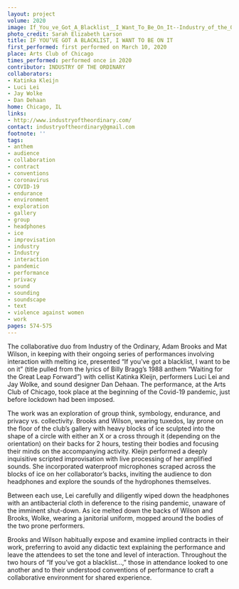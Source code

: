 ```yaml
---
layout: project
volume: 2020
image: If_You_ve_Got_A_Blacklist__I_Want_To_Be_On_It--Industry_of_the_Ordinary.jpg
photo_credit: Sarah Elizabeth Larson
title: IF YOU’VE GOT A BLACKLIST, I WANT TO BE ON IT
first_performed: first performed on March 10, 2020
place: Arts Club of Chicago
times_performed: performed once in 2020
contributor: INDUSTRY OF THE ORDINARY
collaborators:
- Katinka Kleijn
- Luci Lei
- Jay Wolke
- Dan Dehaan
home: Chicago, IL
links:
- http://www.industryoftheordinary.com/
contact: industryoftheordinary@gmail.com
footnote: ''
tags:
- anthem
- audience
- collaboration
- contract
- conventions
- coronavirus
- COVID-19
- endurance
- environment
- exploration
- gallery
- group
- headphones
- ice
- improvisation
- industry
- Industry
- interaction
- pandemic
- performance
- privacy
- sound
- sounding
- soundscape
- text
- violence against women
- work
pages: 574-575
---
```


The collaborative duo from Industry of the Ordinary, Adam Brooks and Mat Wilson, in keeping with their ongoing series of performances involving interaction with melting ice, presented “If you’ve got a blacklist, I want to be on it” (title pulled from the lyrics of Billy Bragg’s 1988 anthem “Waiting for the Great Leap Forward”) with cellist Katinka Kleijn, performers Luci Lei and Jay Wolke, and sound designer Dan Dehaan. The performance, at the Arts Club of Chicago, took place at the beginning of the Covid-19 pandemic, just before lockdown had been imposed.

The work was an exploration of group think, symbology, endurance, and privacy vs. collectivity. Brooks and Wilson, wearing tuxedos, lay prone on the floor of the club’s gallery with heavy blocks of ice sculpted into the shape of a circle with either an X or a cross through it (depending on the orientation) on their backs for 2 hours, testing their bodies and focusing their minds on the accompanying activity. Kleijn performed a deeply inquisitive scripted improvisation with live processing of her amplified sounds. She incorporated waterproof microphones scraped across the blocks of ice on her collaborator’s backs, inviting the audience to don headphones and explore the sounds of the hydrophones themselves.

Between each use, Lei carefully and diligently wiped down the headphones with an antibacterial cloth in deference to the rising pandemic, unaware of the imminent shut-down. As ice melted down the backs of Wilson and Brooks, Wolke, wearing a janitorial uniform, mopped around the bodies of the two prone performers.

Brooks and Wilson habitually expose and examine implied contracts in their work, preferring to avoid any didactic text explaining the performance and leave the attendees to set the tone and level of interaction. Throughout the two hours of “If you’ve got a blacklist…,” those in attendance looked to one another and to their understood conventions of performance to craft a collaborative environment for shared experience.